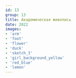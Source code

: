 ```yaml
---
id: 13
group: 13
title: Академическая живопись
date: 2022
images:
- 'arm'
- 'foot'
- 'flower'
- 'duck'
- 'sketch_3'
- 'girl_background_yellow'
- 'red_blue'
- 'lemon'
---
```

